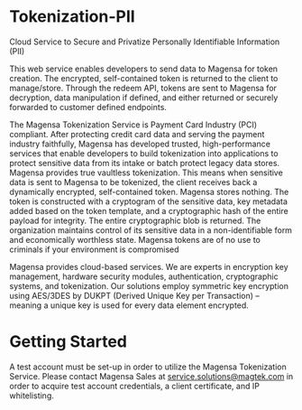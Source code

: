 # Tokenization-PII
Cloud Service to Secure and Privatize Personally Identifiable Information (PII)

This web service enables developers to send data to Magensa for token creation.  The encrypted, self-contained token is returned to the client to manage/store.  Through the redeem API, tokens are sent to Magensa for decryption, data manipulation if defined, and either returned or securely forwarded to customer defined endpoints.     
 
The Magensa Tokenization Service is Payment Card Industry (PCI) compliant. After protecting credit card data and serving the payment industry faithfully, Magensa has developed trusted, high-performance services that enable developers to build tokenization into applications to protect sensitive data from its intake or batch protect legacy data stores.  Magensa provides true vaultless tokenization.  This means when sensitive data is sent to Magensa to be tokenized, the client receives back a dynamically encrypted, self-contained token.  Magensa stores nothing.   The token is constructed with a cryptogram of the sensitive data, key metadata added based on the token template, and a cryptographic hash of the entire payload for integrity.  The entire cryptographic blob is returned.  The organization maintains control of its sensitive data in a non-identifiable form and economically worthless state.  Magensa tokens are of no use to criminals if your environment is compromised

Magensa provides cloud-based services.  We are experts in encryption key management, hardware security modules, authentication, cryptographic systems, and tokenization.   Our solutions employ symmetric key encryption using AES/3DES by DUKPT (Derived Unique Key per Transaction) – meaning a unique key is used for every data element encrypted.

# Getting Started
A test account must be set-up in order to utilize the Magensa Tokenization Service.  Please contact Magensa Sales at service.solutions@magtek.com in order to acquire test account credentials, a client certificate, and IP whitelisting.  
